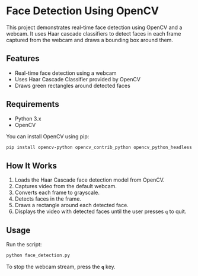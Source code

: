 # Face Detection Using OpenCV

This project demonstrates real-time face detection using OpenCV and a webcam. It uses Haar cascade classifiers to detect faces in each frame captured from the webcam and draws a bounding box around them.

## Features

* Real-time face detection using a webcam
* Uses Haar Cascade Classifier provided by OpenCV
* Draws green rectangles around detected faces

## Requirements

* Python 3.x
* OpenCV

You can install OpenCV using pip:

```bash
pip install opencv-python opencv_contrib_python opencv_python_headless

```

## How It Works

1. Loads the Haar Cascade face detection model from OpenCV.
2. Captures video from the default webcam.
3. Converts each frame to grayscale.
4. Detects faces in the frame.
5. Draws a rectangle around each detected face.
6. Displays the video with detected faces until the user presses `q` to quit.

## Usage

Run the script:

```bash
python face_detection.py
```

To stop the webcam stream, press the **`q`** key.
